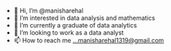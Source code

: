 - 👋 Hi, I’m @manisharehal
- 👀 I’m interested in data analysis and mathematics 
- 🌱 I’m currently a graduate of  data analytics 
- 💞️ I’m looking to work as a data analyst 
- 📫 How to reach me ...manisharehal1319@gmail.com

<!---
manisharehal/manisharehal is a ✨ special ✨ repository because its `README.md` (this file) appears on your GitHub profile.
You can click the Preview link to take a look at your changes.
--->
